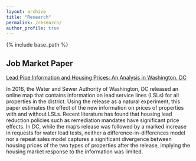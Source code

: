 ```yaml
---
layout: archive
title: "Research"
permalink: /research/
author_profile: true
---
```


{% include base_path %}

## Job Market Paper

<a href="/files/JMP.pdf" target="_blank">Lead Pipe Information and Housing Prices: An Analysis in Washington, DC</a>

In 2016, the Water and Sewer Authority of Washington, DC released an online map that contains information on lead service lines (LSLs) for all properties in the district. Using the release as a natural experiment, this paper estimates the effect of the new information on prices of properties with and without LSLs. Recent literature has found that housing lead reduction policies such as remediation mandates have significant price effects. In DC, while the map’s release was followed by a marked increase in requests for water lead tests, neither a difference-in-differences model nor a repeat sales model captures a significant divergence between housing prices of the two types of properties after the release, implying the housing market response to the information was limited.
